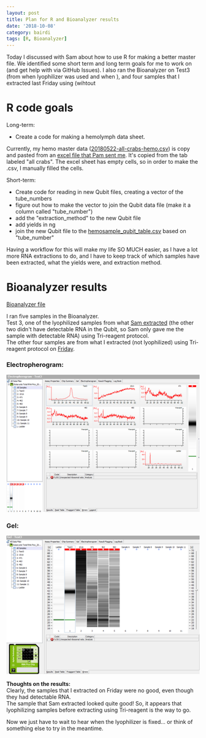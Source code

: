 ```yaml
---
layout: post
title: Plan for R and Bioanalyzer results
date: '2018-10-08'
category: bairdi
tags: [R, Bioanalyzer]
---
```

Today I discussed with Sam about how to use R for making a better master file. We identified some short term and long term goals for me to work on (and get help with via GitHub Issues). I also ran the Bioanalyzer on Test3 (from when lyophilizer was used and when ), and four samples that I extracted last Friday using (wihtout 

# R code goals
Long-term:    
- Create a code for making a hemolymph data sheet.

Currently, my hemo master data ([20180522-all-crabs-hemo.csv](https://github.com/RobertsLab/project-crab/blob/master/data/20180522-all-crabs-hemo.csv)) is copy and pasted from an [excel file that Pam sent me](https://github.com/RobertsLab/project-crab/blob/master/data/20180125-NPRB-crab-sample-data.xlsx). It's copied from the tab labeled "all crabs". The excel sheet has empty cells, so in order to make the .csv, I manually filled the cells. 

Short-term:    
- Create code for reading in new Qubit files, creating a vector of the tube_numbers
- figure out how to make the vector to join the Qubit data file (make it a column called "tube_number")
- add the "extraction_method" to the new Qubit file
- add yields in ng
- join the new Qubit file to the [hemosample_qubit_table.csv](https://github.com/RobertsLab/project-crab/blob/master/analyses/hemosample_qubit_table.csv) based on "tube_number"

Having a workflow for this will make my life SO MUCH easier, as I have a lot more RNA extractions to do, and I have to keep track of which samples have been extracted, what the yields were, and extraction method.

# Bioanalyzer results
[Bioanalyzer file](http://owl.fish.washington.edu/scaphapoda/grace/Crab-project/Eukaryote%20Total%20RNA%20Pico_2018-10-08_17-15-52.xad)

I ran five samples in the Bioanalyzer.       
Test 3, one of the lyophilized samples from what [Sam extracted](http://onsnetwork.org/kubu4/2018/09/17/3558/) (the other two didn't have detectable RNA in the Qubit, so Sam only gave me the sample with detectable RNA) using Tri-reagent protocol.        
The other four samples are from what I extracted (not lyophilized) using Tri-reagent protocol on [Friday](https://github.com/grace-ac/grace-ac.github.io/blob/master/_posts/2018-10-05-trireagent-extraction-no-lyophilizer.md).

### Electropherogram:     
![img](https://github.com/grace-ac/grace-ac.github.io/blob/master/notebook-images/20181008-electropherogram.PNG)    

### Gel:     
![img](https://github.com/grace-ac/grace-ac.github.io/blob/master/notebook-images/20181008-gel.PNG)

**Thoughts on the results:**     
Clearly, the samples that I extracted on Friday were no good, even though they had detectable RNA.     
The sample that Sam extracted looked quite good! So, it appears that lyophilizing samples before extracting using Tri-reagent is the way to go.

Now we just have to wait to hear when the lyophilizer is fixed... or think of something else to try in the meantime. 
